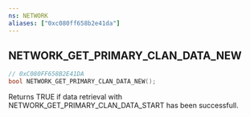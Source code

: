 ```yaml
---
ns: NETWORK
aliases: ["0xc080ff658b2e41da"]
---
```

## NETWORK_GET_PRIMARY_CLAN_DATA_NEW

```c
// 0xC080FF658B2E41DA
bool NETWORK_GET_PRIMARY_CLAN_DATA_NEW();
```

Returns TRUE if data retrieval with NETWORK_GET_PRIMARY_CLAN_DATA_START has been successfull.

